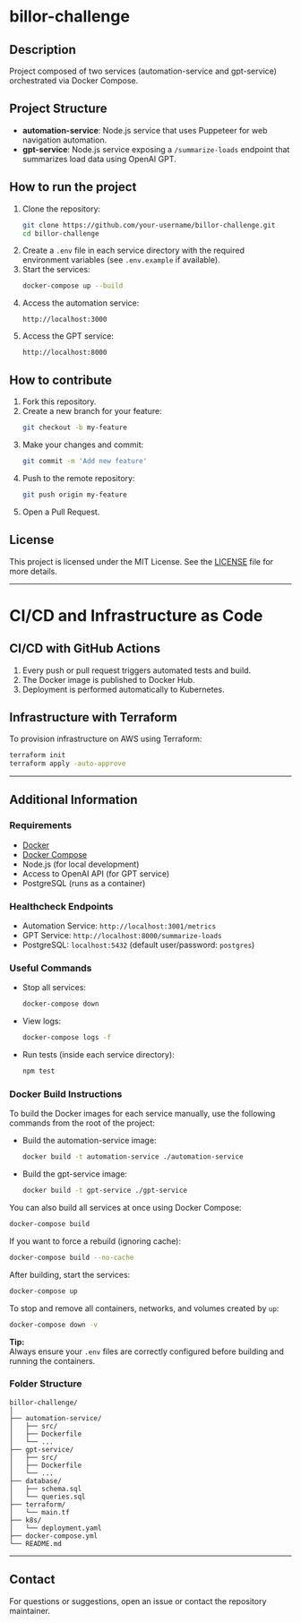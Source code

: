 # billor-challenge

## Description

Project composed of two services (automation-service and gpt-service) orchestrated via Docker Compose.

## Project Structure

- **automation-service**: Node.js service that uses Puppeteer for web navigation automation.
- **gpt-service**: Node.js service exposing a `/summarize-loads` endpoint that summarizes load data using OpenAI GPT.

## How to run the project

1. Clone the repository:
   ```sh
   git clone https://github.com/your-username/billor-challenge.git
   cd billor-challenge
   ```
2. Create a `.env` file in each service directory with the required environment variables (see `.env.example` if available).
3. Start the services:
   ```sh
   docker-compose up --build
   ```
4. Access the automation service:
   ```
   http://localhost:3000
   ```
5. Access the GPT service:
   ```
   http://localhost:8000
   ```

## How to contribute

1. Fork this repository.
2. Create a new branch for your feature:
   ```sh
   git checkout -b my-feature
   ```
3. Make your changes and commit:
   ```sh
   git commit -m 'Add new feature'
   ```
4. Push to the remote repository:
   ```sh
   git push origin my-feature
   ```
5. Open a Pull Request.

## License

This project is licensed under the MIT License. See the [LICENSE](LICENSE) file for more details.

---

# CI/CD and Infrastructure as Code

## CI/CD with GitHub Actions

1. Every push or pull request triggers automated tests and build.
2. The Docker image is published to Docker Hub.
3. Deployment is performed automatically to Kubernetes.

## Infrastructure with Terraform

To provision infrastructure on AWS using Terraform:

```bash
terraform init
terraform apply -auto-approve
```

---

## Additional Information

### Requirements

- [Docker](https://www.docker.com/)
- [Docker Compose](https://docs.docker.com/compose/)
- Node.js (for local development)
- Access to OpenAI API (for GPT service)
- PostgreSQL (runs as a container)

### Healthcheck Endpoints

- Automation Service: `http://localhost:3001/metrics`
- GPT Service: `http://localhost:8000/summarize-loads`
- PostgreSQL: `localhost:5432` (default user/password: `postgres`)

### Useful Commands

- Stop all services:
  ```sh
  docker-compose down
  ```
- View logs:
  ```sh
  docker-compose logs -f
  ```
- Run tests (inside each service directory):
  ```sh
  npm test
  ```

### Docker Build Instructions

To build the Docker images for each service manually, use the following commands from the root of the project:

- Build the automation-service image:

  ```sh
  docker build -t automation-service ./automation-service
  ```

- Build the gpt-service image:
  ```sh
  docker build -t gpt-service ./gpt-service
  ```

You can also build all services at once using Docker Compose:

```sh
docker-compose build
```

If you want to force a rebuild (ignoring cache):

```sh
docker-compose build --no-cache
```

After building, start the services:

```sh
docker-compose up
```

To stop and remove all containers, networks, and volumes created by `up`:

```sh
docker-compose down -v
```

**Tip:**  
Always ensure your `.env` files are correctly configured before building and running the containers.

### Folder Structure

```
billor-challenge/
│
├── automation-service/
│   ├── src/
│   ├── Dockerfile
│   └── ...
├── gpt-service/
│   ├── src/
│   ├── Dockerfile
│   └── ...
├── database/
│   ├── schema.sql
│   └── queries.sql
├── terraform/
│   └── main.tf
├── k8s/
│   └── deployment.yaml
├── docker-compose.yml
└── README.md
```

---

## Contact

For questions or suggestions, open an issue or contact the repository maintainer.
